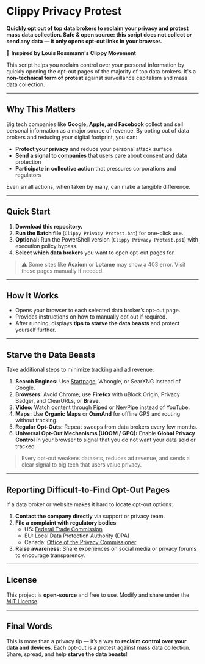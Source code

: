 # Clippy Privacy Protest

**Quickly opt out of top data brokers to reclaim your privacy and protest mass data collection. Safe & open source: this script does **not collect or send any data** — it only opens opt-out links in your browser.**

📎 **Inspired by Louis Rossmann's Clippy Movement**

This script helps you reclaim control over your personal information by quickly opening the opt-out pages of the majority of top data brokers. It's a **non-technical form of protest** against surveillance capitalism and mass data collection.

---

## Why This Matters

Big tech companies like **Google, Apple, and Facebook** collect and sell personal information as a major source of revenue. By opting out of data brokers and reducing your digital footprint, you can:

- **Protect your privacy** and reduce your personal attack surface  
- **Send a signal to companies** that users care about consent and data protection  
- **Participate in collective action** that pressures corporations and regulators  

Even small actions, when taken by many, can make a tangible difference.

---

## Quick Start

1. **Download this repository.**  
2. **Run the Batch file** (`Clippy Privacy Protest.bat`) for one-click use.  
3. **Optional:** Run the PowerShell version (`Clippy Privacy Protest.ps1`) with execution policy bypass.  
4. **Select which data brokers** you want to open opt-out pages for.  

> ⚠️ Some sites like **Acxiom** or **Lotame** may show a 403 error. Visit these pages manually if needed.

---

## How It Works

- Opens your browser to each selected data broker’s opt-out page.  
- Provides instructions on how to manually opt out if required.  
- After running, displays **tips to starve the data beasts** and protect yourself further.

---

## Starve the Data Beasts

Take additional steps to minimize tracking and ad revenue:

1. **Search Engines:** Use [Startpage](https://www.startpage.com), Whoogle, or SearXNG instead of Google.  
2. **Browsers:** Avoid Chrome; use **Firefox** with uBlock Origin, Privacy Badger, and ClearURLs, or **Brave**.  
3. **Video:** Watch content through [Piped](https://piped.kavin.rocks/) or [NewPipe](https://newpipe.net/) instead of YouTube.  
4. **Maps:** Use **Organic Maps** or **OsmAnd** for offline GPS and routing without tracking.  
5. **Regular Opt-Outs:** Repeat sweeps from data brokers every few months.  
6. **Universal Opt-Out Mechanisms (UOOM / GPC):** Enable **Global Privacy Control** in your browser to signal that you do not want your data sold or tracked.

> Every opt-out weakens datasets, reduces ad revenue, and sends a clear signal to big tech that users value privacy.

---

## Reporting Difficult-to-Find Opt-Out Pages

If a data broker or website makes it hard to locate opt-out options:

1. **Contact the company directly** via support or privacy team.  
2. **File a complaint with regulatory bodies**:  
   - US: [Federal Trade Commission](https://reportfraud.ftc.gov/)  
   - EU: Local Data Protection Authority (DPA)  
   - Canada: [Office of the Privacy Commissioner](https://www.priv.gc.ca/en/)  
3. **Raise awareness:** Share experiences on social media or privacy forums to encourage transparency.

---

## License

This project is **open-source** and free to use. Modify and share under the [MIT License](LICENSE).

---

## Final Words

This is more than a privacy tip — it’s a way to **reclaim control over your data and devices**. Each opt-out is a protest against mass data collection. Share, spread, and help **starve the data beasts**!
